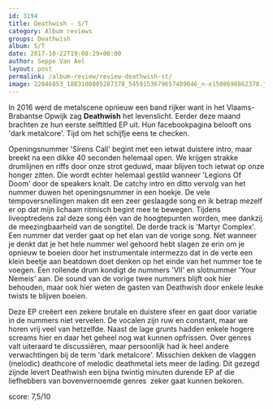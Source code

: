 ```yaml
---
id: 3194
title: Deathwish - S/T
category: Album reviews
groups: Deathwish
album: S/T
date: 2017-10-22T19:08:29+00:00
author: Seppe Van Ael
layout: post
permalink: /album-review/review-deathwish-st/
image: 22046853_1883100805287378_5459153679657489046_n-e1508698862378.jpg
---
```

In 2016 werd de metalscene opnieuw een band rijker want in het Vlaams-Brabantse Opwijk zag **Deathwish** het levenslicht. Eerder deze maand brachten ze hun eerste selftitled EP uit. Hun facebookpagina belooft ons 'dark metalcore'. Tijd om het schijfje eens te checken.

Openingsnummer 'Sirens Call' begint met een ietwat duistere intro, maar breekt na een dikke 40 seconden helemaal open. We krijgen strakke drumlijnen en riffs door onze strot geduwd, maar blijven toch ietwat op onze honger zitten. Die wordt echter helemaal gestild wanneer 'Legions Of Doom' door de speakers knalt. De catchy intro en ditto vervolg van het nummer duwen het openingsnummer in een hoekje. De vele tempoversnellingen maken dit een zeer geslaagde song en ik betrap mezelf er op dat mijn lichaam ritmisch begint mee te bewegen. Tijdens liveoptredens zal deze song één van de hoogtepunten worden, mee dankzij de meezingbaarheid van de songtitel. De derde track is 'Martyr Complex'. Een nummer dat verder gaat op het elan van de vorige song. Net wanneer je denkt dat je het hele nummer wel gehoord hebt slagen ze erin om je opnieuw te boeien door het instrumentale intermezzo dat in de verte een klein beetje aan beatdown doet denken op het einde van het nummer toe te voegen. Een rollende drum kondigt de nummers 'VII' en slotnummer 'Your Nemeis' aan. De sound van de vorige twee nummers blijft ook hier behouden, maar ook hier weten de gasten van Deathwish door enkele leuke twists te blijven boeien.

Deze EP creëert een zekere brutale en duistere sfeer en gaat door variatie in de nummers niet vervelen. De vocalen zijn ruw en constant, maar we horen vrij veel van hetzelfde. Naast de lage grunts hadden enkele hogere screams hier en daar het geheel nog wat kunnen opfrissen. Over genres valt uiteraard te discussiëren, maar persoonlijk had ik heel andere verwachtingen bij de term 'dark metalcore'. Misschien dekken de vlaggen (melodic) deathcore of melodic deathmetal iets meer de lading. Dit gezegd zijnde levert Deathwish een bijna twintig minuten durende EP af die liefhebbers van bovenvernoemde genres  zeker gaat kunnen bekoren.

score: 7,5/10
